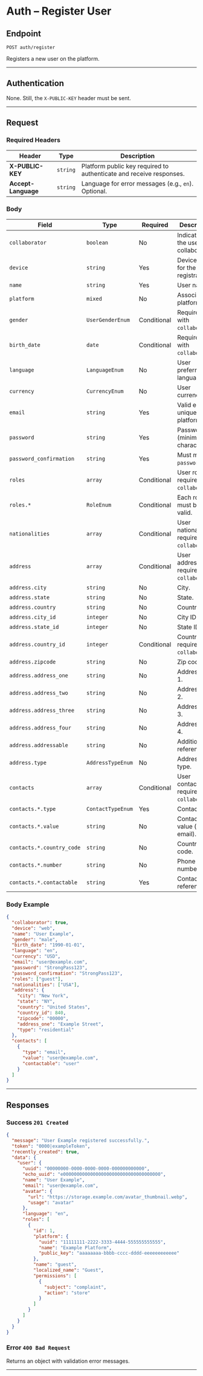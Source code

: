 # Auth – Register User

## Endpoint

`POST auth/register`

Registers a new user on the platform.

---

## Authentication

None. Still, the `X-PUBLIC-KEY` header must be sent.

---

## Request

### Required Headers

| Header | Type | Description |
| ------- | ---- | ----------- |
| **X-PUBLIC-KEY** | `string` | Platform public key required to authenticate and receive responses. |
| **Accept-Language** | `string` | Language for error messages (e.g., `en`). Optional. |

### Body

| Field | Type | Required | Description |
| ----- | ---- | -------- | ----------- |
| `collaborator` | `boolean` | No | Indicates if the user is a collaborator. |
| `device` | `string` | Yes | Device used for the registration. |
| `name` | `string` | Yes | User name. |
| `platform` | `mixed` | No | Associated platform. |
| `gender` | `UserGenderEnum` | Conditional | Required with `collaborator`. |
| `birth_date` | `date` | Conditional | Required with `collaborator`. |
| `language` | `LanguageEnum` | No | User preferred language. |
| `currency` | `CurrencyEnum` | No | User currency. |
| `email` | `string` | Yes | Valid email unique per platform. |
| `password` | `string` | Yes | Password (minimum 8 characters). |
| `password_confirmation` | `string` | Yes | Must match `password`. |
| `roles` | `array` | Conditional | User roles; required with `collaborator`. |
| `roles.*` | `RoleEnum` | Conditional | Each role must be valid. |
| `nationalities` | `array` | Conditional | User nationalities; required with `collaborator`. |
| `address` | `array` | Conditional | User address; required with `collaborator`. |
| `address.city` | `string` | No | City. |
| `address.state` | `string` | No | State. |
| `address.country` | `string` | No | Country. |
| `address.city_id` | `integer` | No | City ID. |
| `address.state_id` | `integer` | No | State ID. |
| `address.country_id` | `integer` | Conditional | Country ID; required with `collaborator`. |
| `address.zipcode` | `string` | No | Zip code. |
| `address.address_one` | `string` | No | Address line 1. |
| `address.address_two` | `string` | No | Address line 2. |
| `address.address_three` | `string` | No | Address line 3. |
| `address.address_four` | `string` | No | Address line 4. |
| `address.addressable` | `string` | No | Additional reference. |
| `address.type` | `AddressTypeEnum` | No | Address type. |
| `contacts` | `array` | Conditional | User contacts; required with `collaborator`. |
| `contacts.*.type` | `ContactTypeEnum` | Yes | Contact type. |
| `contacts.*.value` | `string` | No | Contact value (e.g., email). |
| `contacts.*.country_code` | `string` | No | Country code. |
| `contacts.*.number` | `string` | No | Phone number. |
| `contacts.*.contactable` | `string` | Yes | Contact reference. |

### Body Example

```json
{
  "collaborator": true,
  "device": "web",
  "name": "User Example",
  "gender": "male",
  "birth_date": "1990-01-01",
  "language": "en",
  "currency": "USD",
  "email": "user@example.com",
  "password": "StrongPass123",
  "password_confirmation": "StrongPass123",
  "roles": ["guest"],
  "nationalities": ["USA"],
  "address": {
    "city": "New York",
    "state": "NY",
    "country": "United States",
    "country_id": 840,
    "zipcode": "00000",
    "address_one": "Example Street",
    "type": "residential"
  },
  "contacts": [
    {
      "type": "email",
      "value": "user@example.com",
      "contactable": "user"
    }
  ]
}
```

---

## Responses

### Success `201 Created`

```json
{
  "message": "User Example registered successfully.",
  "token": "0000|exampleToken",
  "recently_created": true,
  "data": {
    "user": {
      "uuid": "00000000-0000-0000-0000-000000000000",
      "echo_uuid": "e000000000000000000000000000000000000",
      "name": "User Example",
      "email": "user@example.com",
      "avatar": {
        "url": "https://storage.example.com/avatar_thumbnail.webp",
        "usage": "avatar"
      },
      "language": "en",
      "roles": [
        {
          "id": 1,
          "platform": {
            "uuid": "11111111-2222-3333-4444-555555555555",
            "name": "Example Platform",
            "public_key": "aaaaaaaa-bbbb-cccc-dddd-eeeeeeeeeeee"
          },
          "name": "guest",
          "localized_name": "Guest",
          "permissions": [
            {
              "subject": "complaint",
              "action": "store"
            }
          ]
        }
      ]
    }
  }
}
```

### Error `400 Bad Request`

Returns an object with validation error messages.

---
